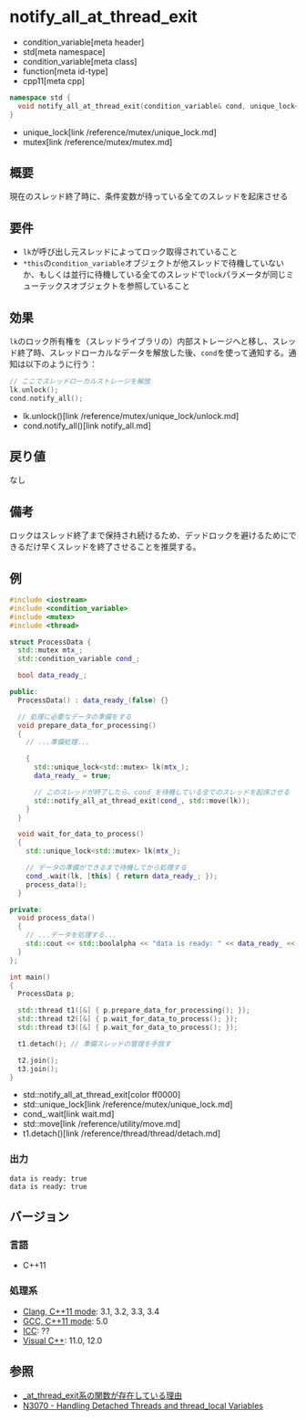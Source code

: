 # notify_all_at_thread_exit
* condition_variable[meta header]
* std[meta namespace]
* condition_variable[meta class]
* function[meta id-type]
* cpp11[meta cpp]

```cpp
namespace std {
  void notify_all_at_thread_exit(condition_variable& cond, unique_lock<mutex> lk);
}
```
* unique_lock[link /reference/mutex/unique_lock.md]
* mutex[link /reference/mutex/mutex.md]

## 概要
現在のスレッド終了時に、条件変数が待っている全てのスレッドを起床させる


## 要件
- `lk`が呼び出し元スレッドによってロック取得されていること
- `*this`の`condition_variable`オブジェクトが他スレッドで待機していないか、もしくは並行に待機している全てのスレッドで`lock`パラメータが同じミューテックスオブジェクトを参照していること


## 効果
`lk`のロック所有権を（スレッドライブラリの）内部ストレージへと移し、スレッド終了時、スレッドローカルなデータを解放した後、`cond`を使って通知する。通知は以下のように行う：

```cpp
// ここでスレッドローカルストレージを解放
lk.unlock();
cond.notify_all();
```
* lk.unlock()[link /reference/mutex/unique_lock/unlock.md]
* cond.notify_all()[link notify_all.md]

## 戻り値
なし


## 備考
ロックはスレッド終了まで保持され続けるため、デッドロックを避けるためにできるだけ早くスレッドを終了させることを推奨する。


## 例
```cpp example
#include <iostream>
#include <condition_variable>
#include <mutex>
#include <thread>

struct ProcessData {
  std::mutex mtx_;
  std::condition_variable cond_;

  bool data_ready_;

public:
  ProcessData() : data_ready_(false) {}

  // 処理に必要なデータの準備をする
  void prepare_data_for_processing()
  {
    // ...準備処理...

    {
      std::unique_lock<std::mutex> lk(mtx_);
      data_ready_ = true;

      // このスレッドが終了したら、cond_を待機している全てのスレッドを起床させる
      std::notify_all_at_thread_exit(cond_, std::move(lk));
    }
  }

  void wait_for_data_to_process()
  {
    std::unique_lock<std::mutex> lk(mtx_);

    // データの準備ができるまで待機してから処理する
    cond_.wait(lk, [this] { return data_ready_; });
    process_data();
  }

private:
  void process_data()
  {
    // ...データを処理する...
    std::cout << std::boolalpha << "data is ready: " << data_ready_ << std::endl;
  }
};

int main()
{
  ProcessData p;

  std::thread t1([&] { p.prepare_data_for_processing(); });
  std::thread t2([&] { p.wait_for_data_to_process(); });
  std::thread t3([&] { p.wait_for_data_to_process(); });

  t1.detach(); // 準備スレッドの管理を手放す

  t2.join();
  t3.join();
}
```
* std::notify_all_at_thread_exit[color ff0000]
* std::unique_lock[link /reference/mutex/unique_lock.md]
* cond_.wait[link wait.md]
* std::move[link /reference/utility/move.md]
* t1.detach()[link /reference/thread/thread/detach.md]

### 出力
```
data is ready: true
data is ready: true
```

## バージョン
### 言語
- C++11

### 処理系
- [Clang, C++11 mode](/implementation.md#clang): 3.1, 3.2, 3.3, 3.4
- [GCC, C++11 mode](/implementation.md#gcc): 5.0
- [ICC](/implementation.md#icc): ??
- [Visual C++](/implementation.md#visual_cpp): 11.0, 12.0


## 参照
- [_at_thread_exit系の関数が存在している理由](/article/lib/at_thread_exit.md)
- [N3070 - Handling Detached Threads and thread_local Variables](http://www.open-std.org/jtc1/sc22/wg21/docs/papers/2010/n3070.html)

